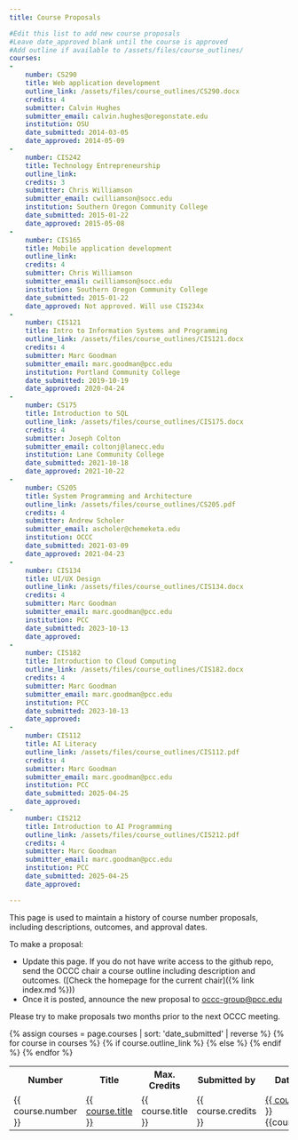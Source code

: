 ```yaml
---
title: Course Proposals

#Edit this list to add new course proposals
#Leave date_approved blank until the course is approved
#Add outline if available to /assets/files/course_outlines/
courses:
-
    number: CS290
    title: Web application development
    outline_link: /assets/files/course_outlines/CS290.docx
    credits: 4
    submitter: Calvin Hughes
    submitter_email: calvin.hughes@oregonstate.edu
    institution: OSU
    date_submitted: 2014-03-05
    date_approved: 2014-05-09
-
    number: CIS242
    title: Technology Entrepreneurship
    outline_link: 
    credits: 3
    submitter: Chris Williamson
    submitter_email: cwilliamson@socc.edu
    institution: Southern Oregon Community College
    date_submitted: 2015-01-22
    date_approved: 2015-05-08
-
    number: CIS165
    title: Mobile application development
    outline_link: 
    credits: 4
    submitter: Chris Williamson
    submitter_email: cwilliamson@socc.edu
    institution: Southern Oregon Community College
    date_submitted: 2015-01-22
    date_approved: Not approved. Will use CIS234x
-
    number: CIS121
    title: Intro to Information Systems and Programming
    outline_link: /assets/files/course_outlines/CIS121.docx
    credits: 4
    submitter: Marc Goodman
    submitter_email: marc.goodman@pcc.edu
    institution: Portland Community College
    date_submitted: 2019-10-19
    date_approved: 2020-04-24
-
    number: CS175
    title: Introduction to SQL
    outline_link: /assets/files/course_outlines/CIS175.docx
    credits: 4
    submitter: Joseph Colton
    submitter_email: coltonj@lanecc.edu
    institution: Lane Community College
    date_submitted: 2021-10-18
    date_approved: 2021-10-22
-
    number: CS205
    title: System Programming and Architecture
    outline_link: /assets/files/course_outlines/CS205.pdf
    credits: 4
    submitter: Andrew Scholer
    submitter_email: ascholer@chemeketa.edu
    institution: OCCC
    date_submitted: 2021-03-09
    date_approved: 2021-04-23
-
    number: CIS134
    title: UI/UX Design
    outline_link: /assets/files/course_outlines/CIS134.docx
    credits: 4
    submitter: Marc Goodman
    submitter_email: marc.goodman@pcc.edu
    institution: PCC
    date_submitted: 2023-10-13
    date_approved: 
-
    number: CIS182
    title: Introduction to Cloud Computing
    outline_link: /assets/files/course_outlines/CIS182.docx
    credits: 4
    submitter: Marc Goodman
    submitter_email: marc.goodman@pcc.edu
    institution: PCC
    date_submitted: 2023-10-13
    date_approved: 
-
    number: CIS112
    title: AI Literacy
    outline_link: /assets/files/course_outlines/CIS112.pdf
    credits: 4
    submitter: Marc Goodman
    submitter_email: marc.goodman@pcc.edu
    institution: PCC
    date_submitted: 2025-04-25
    date_approved: 
-
    number: CIS212
    title: Introduction to AI Programming
    outline_link: /assets/files/course_outlines/CIS212.pdf
    credits: 4
    submitter: Marc Goodman
    submitter_email: marc.goodman@pcc.edu
    institution: PCC
    date_submitted: 2025-04-25
    date_approved: 

---
```


This page is used to maintain a history of course number proposals, including descriptions,
outcomes, and approval dates.

To make a proposal:

* Update this page. If you do not have write access to the github repo, send the OCCC chair a
    course outline including description and outcomes. ([Check the homepage for the current chair]({% link index.md %}))
* Once it is posted, announce the new proposal to [occc-group@pcc.edu](mailto:occc-group@pcc.edu)

Please try to make proposals two months prior to the next OCCC meeting.

<table class="course-proposal-table">
  <colgroup>
    <col>
    <col class="left">
  </colgroup>
<tr>
    <th>Number</th><th>Title</th><th>Max. Credits</th><th>Submitted by</th><th>Date Submitted</th><th>Date Approved</th>
</tr>
{% assign courses = page.courses | sort: 'date_submitted' | reverse %}
{% for course in courses %}
<tr class="{{row_class}}">
    <td>{{ course.number }}</td>
    {% if course.outline_link  %}
    <td><a href="{{ course.outline_link }}">{{ course.title }}</a></td>
    {% else %}
    <td>{{ course.title }}</td>
    {% endif %}
    <td>{{ course.credits }}</td>
    <td><a href="mailto:{{course.submitter_email}}">{{ course.submitter }}</a> <br> {{course.institution}}</td>
    <td>{{ course.date_submitted }}</td>
    <td>{{ course.date_approved }}</td>
</tr>
{% endfor %}
</table>